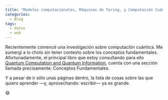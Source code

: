 ```yaml
---
title: "Modelos computacionales, Máquinas de Turing, y Computación Cuántica"
categories:
  - Blog
tags:
  - datos
  - web
---
```


Recientemente comencé una investigación sobre computación cuántica. Me sumergí a lo cholo sin tener contexto sobre los conceptos fundamentales. Afortunadamente, el principal libro que estoy consultando para ello [Quantum Computation and Quantum Information](http://www-reynal.ensea.fr/docs/iq/QC10th.pdf), cuenta con una sección llamada precisamente: Conceptos Fundamentales.

Y a pesar de ir sólo unas páginas dentro, la lista de cosas sobre las que quiero aprender —y, aprovechando: escribir— ya es grande.

:smile: